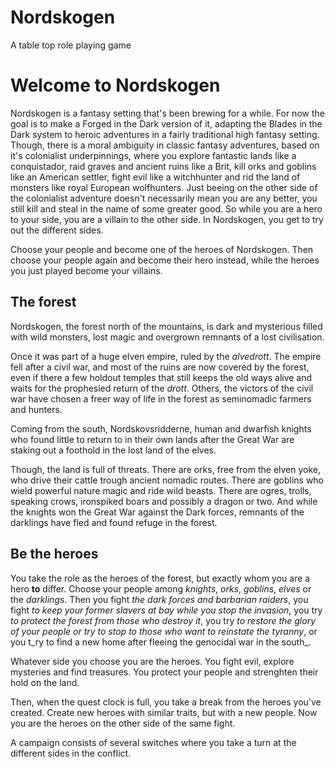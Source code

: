 # Nordskogen
A table top role playing game

# Welcome to Nordskogen

Nordskogen is a fantasy setting that's been brewing for a while. For now the goal is to make a Forged in the Dark version of it, adapting the Blades in the Dark system to heroic adventures in a fairly traditional high fantasy setting. Though, there is a moral ambiguity in classic fantasy adventures, based on it's colonialist underpinnings, where you explore fantastic lands like a conquistador, raid graves and ancient ruins like a Brit, kill orks and goblins like an American settler, fight evil like a witchhunter and rid the land of monsters like royal European wolfhunters.
Just beeing on the other side of the colonialist adventure doesn't necessarily mean you are any better, you still kill and steal in the name of some greater good. So while you are a hero to your side, you are a villain to the other side. 
In Nordskogen, you get to try out the different sides. 

Choose your people and become one of the heroes of Nordskogen. Then choose your people again and become their hero instead, while the heroes you just played become your villains.

## The forest

Nordskogen, the forest north of the mountains, is dark and mysterious filled with wild monsters, lost magic and overgrown remnants of a lost civilisation. 

Once it was part of a huge elven empire, ruled by the _alvedrott_.  The empire fell after a civil war, and most of the ruins are now covered by the forest, even if there a few holdout temples that still keeps the old ways alive and waits for the prophesied return of the _drott_. Others, the victors of the civil war have chosen a freer way of life in the forest as seminomadic farmers and hunters. 

Coming from the south, Nordskovsridderne, human and dwarfish knights who found little to return to in their own lands after the Great War are staking out a foothold in the lost land of the elves. 

Though, the land is full of threats. There are orks, free from the elven yoke, who drive their cattle trough ancient nomadic routes. There are goblins who wield powerful nature magic and ride wild beasts. There are ogres, trolls, speaking crows, ironspiked boars and possibly a dragon or two. And while the knights won the Great War against the Dark forces, remnants of the darklings have fled and found refuge in the forest. 

## Be the heroes

You take the role as the heroes of the forest, but exactly whom you are a hero **to** differ. 
Choose your people among _knights_, _orks_, _goblins_, _elves_ or the _darklings_. 
Then you fight _the dark forces and barbarian raiders_, you fight _to keep your former slavers at bay while you stop the invasion_, you try _to protect the forest from those who destroy it_, you try _to restore the glory of your people or try to stop to those who want to reinstate the tyranny_, or you t_ry to find a new home after fleeing the genocidal war in the south_. 

Whatever side you choose you are the heroes. You fight evil, explore mysteries and find treasures. You protect your people and strenghten their hold on the land. 

Then, when the quest clock is full, you take a break from the heroes you've created. Create new heroes with similar traits, but with a new people. Now you are the heroes on the other side of the same fight. 

A campaign consists of several switches where you take a turn at the different sides in the conflict. 
